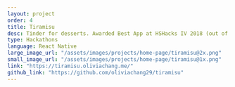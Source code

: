 ```yaml
---
layout: project
order: 4
title: Tiramisu
desc: Tinder for desserts. Awarded Best App at HSHacks IV 2018 (out of 49 teams).
type: Hackathons
language: React Native
large_image_url: "/assets/images/projects/home-page/tiramisu@2x.png"
small_image_url: "/assets/images/projects/home-page/tiramisu@1x.png"
link: "https://tiramisu.oliviachang.me/"
github_link: "https://github.com/oliviachang29/tiramisu"
---
```


<!-- <p>Tiramisu was created at <a href="https://hshacks.com" target="_">HSHacks IV</a>, a 24-hour hackathon held at an Amazon Web Services office.</p> -->